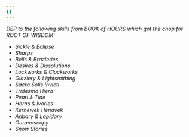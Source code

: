 ```yaml
---
{}
---
```

*DEP to the following skills from BOOK of HOURS which got the chop for ROOT OF WISDOM:*
- *Sickle & Eclipse*
- *Sharps*
- *Bells & Brazieries*
- *Desires & Dissolutions*
- *Lockworks & Clockworks*
- *Glaziery & Lightsmithing*
- *Sacra Solis Invicti*
- *Tridesma Hiera*
- *Pearl & Tide*
- *Horns & Ivories*
- *Kernewek Henavek*
- *Anbary & Lapidary*
- *Ouranoscopy*
- *Snow Stories*